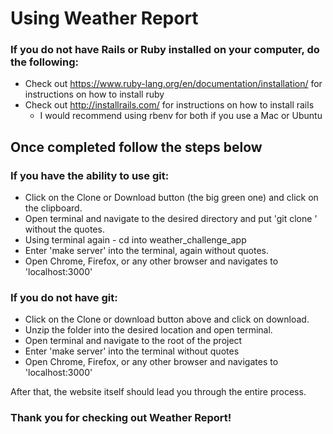 # Using Weather Report

### If you do not have Rails or Ruby installed on your computer, do the following:
  * Check out https://www.ruby-lang.org/en/documentation/installation/ for instructions on how to install ruby
  * Check out http://installrails.com/ for instructions on how to install rails
    * I would recommend using rbenv for both if you use a Mac or Ubuntu

 ## Once completed follow the steps below

### If you have the ability to use git:
  * Click on the Clone or Download button (the big green one) and click on the clipboard.
  * Open terminal and navigate to the desired directory and put 'git clone <clone link here>' without the quotes.
  * Using terminal again - cd into weather_challenge_app
  * Enter 'make server' into the terminal, again without quotes.
  * Open Chrome, Firefox, or any other browser and navigates to 'localhost:3000'


###  If you do not have git:
  * Click on the Clone or download button above and click on download.
  * Unzip the folder into the desired location and open terminal.
  * Open terminal and navigate to the root of the project
  * Enter 'make server' into the terminal without quotes
  * Open Chrome, Firefox, or any other browser and navigates to 'localhost:3000'


After that, the website itself should lead you through the entire process.

### Thank you for checking out Weather Report!
